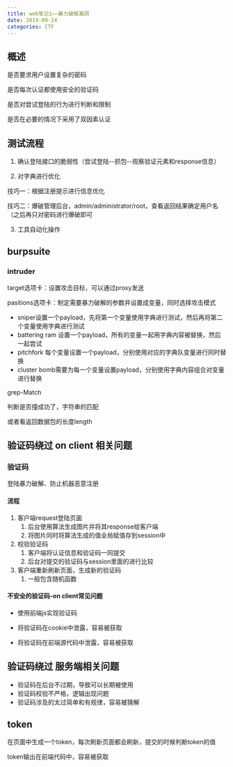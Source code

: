 ```yaml
---
title: web笔记1——暴力破解漏洞
date: 2019-09-24
categories: CTF
---
```




## 概述

是否要求用户设置复杂的密码

是否每次认证都使用安全的验证码

是否对尝试登陆的行为进行判断和限制

是否在必要的情况下采用了双因素认证

## 测试流程

1. 确认登陆接口的脆弱性（尝试登陆--抓包--观察验证元素和response信息）

2. 对字典进行优化

技巧一：根据注册提示进行信息优化

技巧二：爆破管理后台，admin/administrator/root，查看返回结果确定用户名（之后再只对密码进行爆破即可

3. 工具自动化操作

## burpsuite

### intruder

target选项卡：设置攻击目标，可以通过proxy发送

pasitions选项卡：制定需要暴力破解的参数并设置成变量，同时选择攻击模式

- sniper设置一个payload，先将第一个变量使用字典进行测试，然后再将第二个变量使用字典进行测试
- battering ram 设置一个payload，所有的变量一起用字典内容被替换，然后一起尝试
- pitchfork 每个变量设置一个payload，分别使用对应的字典队变量进行同时替换
- cluster bomb需要为每一个变量设置payload，分别使用字典内容组合对变量进行替换

grep-Match

判断是否撞成功了，字符串的匹配

或者看返回数据包的长度length

## 验证码绕过 on client 相关问题

### 验证码

登陆暴力破解、防止机器恶意注册

#### 流程

1. 客户端request登陆页面
   1. 后台使用算法生成图片并将其response给客户端
   2. 将图片同时将算法生成的值全局赋值存到session中
2. 校验验证码
   1. 客户端将认证信息和验证码一同提交
   2. 后台对提交的验证码与session里面的进行比较
3. 客户端重新刷新页面，生成新的验证码
   1. 一般包含随机函数

#### 不安全的验证码-on client常见问题

- 使用前端js实现验证码

- 将验证码在cookie中泄露，容易被获取

- 将验证码在前端源代码中泄露，容易被获取

## 验证码绕过 服务端相关问题

- 验证码在后台不过期，导致可以长期被使用
- 验证码校验不严格，逻辑出现问题
- 验证码涉及的太过简单和有规律，容易被猜解

## token

在页面中生成一个token，每次刷新页面都会刷新，提交的时候判断token的值

token输出在前端代码中，容易被获取